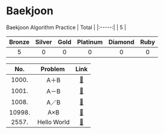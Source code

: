# Baekjoon
Baekjoon Algorithm Practice
| Total |
|:-----:|
| 5 |

| Bronze | Silver | Gold | Platinum | Diamond | Ruby |
|:-----:|:-----:|:-----:|:-----:|:-----:|:-----:|
| 5 | 0 | 0 | 0 | 0 | 0 |

| No. | Problem | Link |
|:-----:|:-----:|:-----:|
| 1000. |  A＋B | [🔗](./%EB%B0%B1%EC%A4%80/Bronze/1000.%E2%80%85A%EF%BC%8BB/README.md) |
| 1001. |  A－B | [🔗](./%EB%B0%B1%EC%A4%80/Bronze/1001.%E2%80%85A%EF%BC%8DB/A%EF%BC%8DB.java) |
| 1008. |  A／B | [🔗](./%EB%B0%B1%EC%A4%80/Bronze/1008.%E2%80%85A%EF%BC%8FB/A%EF%BC%8FB.java) |
| 10998. |  A×B | [🔗](./%EB%B0%B1%EC%A4%80/Bronze/10998.%E2%80%85A%C3%97B/A%C3%97B.java) |
| 2557. |  Hello World | [🔗](./%EB%B0%B1%EC%A4%80/Bronze/2557.%E2%80%85Hello%E2%80%85World/README.md) |
